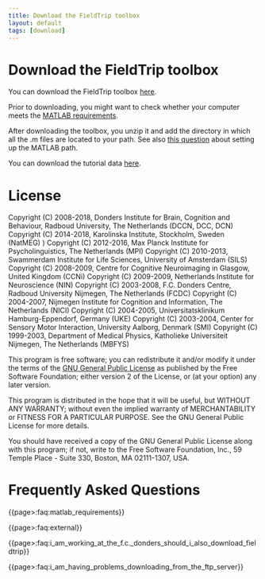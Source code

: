 ```yaml
---
title: Download the FieldTrip toolbox
layout: default
tags: [download]
---
```


# Download the FieldTrip toolbox

You can download the FieldTrip toolbox [here](http://www.fieldtriptoolbox.org/download.php).

Prior to downloading, you might want to check whether your computer meets the [MATLAB requirements](/faq/requirements).

After downloading the toolbox, you unzip it and add the directory in which all the .m files are located to your path. See also [this question](/faq/should_i_add_fieldtrip_with_all_subdirectories_to_my_matlab_path) about setting up the MATLAB path.

You can download the tutorial data [here](ftp://ftp.fieldtriptoolbox.org/pub/fieldtrip/tutorial).

# License

Copyright (C) 2008-2018, Donders Institute for Brain, Cognition and Behaviour, Radboud University, The Netherlands (DCCN, DCC, DCN)
Copyright (C) 2014-2018, Karolinska Institute, Stockholm, Sweden (NatMEG) )
Copyright (C) 2012-2016, Max Planck Institute for Psycholinguistics, The Netherlands (MPI)
Copyright (C) 2010-2013, Swammerdam Institute for Life Sciences, University of Amsterdam (SILS)
Copyright (C) 2008-2009, Centre for Cognitive Neuroimaging in Glasgow, United Kingdom (CCNi)
Copyright (C) 2009-2009, Netherlands Institute for Neuroscience (NIN)
Copyright (C) 2003-2008, F.C. Donders Centre, Radboud University Nijmegen, The Netherlands (FCDC)
Copyright (C) 2004-2007, Nijmegen Institute for Cognition and Information, The Netherlands (NICI)
Copyright (C) 2004-2005, Universitatsklinikum Hamburg-Eppendorf, Germany (UKE)
Copyright (C) 2003-2004, Center for Sensory Motor Interaction, University Aalborg, Denmark (SMI)
Copyright (C) 1999-2003, Department of Medical Physics, Katholieke Universiteit Nijmegen, The Netherlands (MBFYS)

This program is free software; you can redistribute it and/or modify it under the terms of the [GNU General Public License](/copyrights) as published by the Free Software Foundation; either version 2 of the License, or (at your option) any later version.

This program is distributed in the hope that it will be useful, but WITHOUT ANY WARRANTY; without even the implied warranty of MERCHANTABILITY or FITNESS FOR A PARTICULAR PURPOSE. See the GNU General Public License for more details.

You should have received a copy of the GNU General Public License along with this program; if not, write to the Free Software Foundation, Inc., 59 Temple Place - Suite 330, Boston, MA 02111-1307, USA.

# Frequently Asked Questions

{{page>:faq:matlab_requirements}}

{{page>:faq:external}}

{{page>:faq:i_am_working_at_the_f.c._donders_should_i_also_download_fieldtrip}}

{{page>:faq:i_am_having_problems_downloading_from_the_ftp_server}}
